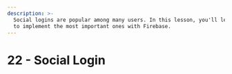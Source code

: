 ```yaml
---
description: >-
  Social logins are popular among many users. In this lesson, you'll learn how
  to implement the most important ones with Firebase.
---
```


# 22 - Social Login



